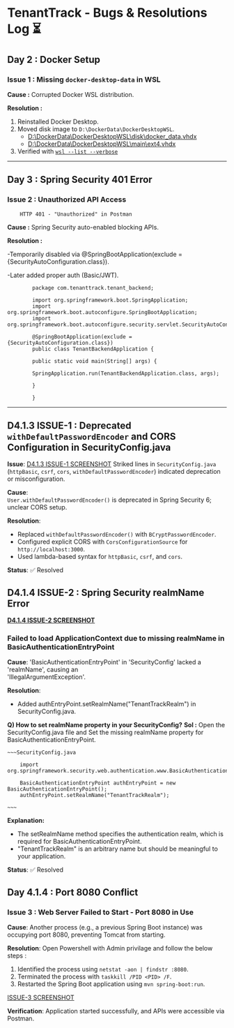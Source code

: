 
# TenantTrack - Bugs & Resolutions Log ⏳

## Day 2 : Docker Setup

### Issue 1 : Missing `docker-desktop-data` in WSL

**Cause :** Corrupted Docker WSL distribution. 

**Resolution :**  

1. Reinstalled Docker Desktop.  
2. Moved disk image to `D:\DockerData\DockerDesktopWSL`.  
   - [D:\DockerData\DockerDesktopWSL\disk\docker_data.vhdx](./screenshots/Day2_DockerDesktopWSL%20-disk-docker_data_pic1.png)
   - [D:\DockerData\DockerDesktopWSL\main\ext4.vhdx](./screenshots/Day2_DockerDesktopWSL%20-main-ext4_pic2.png)
3. Verified with [`wsl --list --verbose`](./screenshots/Day2_Docker_Setup_configured%20successfully_pic3.png)  
  
  ---

## Day 3 : Spring Security 401 Error

### Issue 2 : Unauthorized API Access  

        HTTP 401 - "Unauthorized" in Postman
    
**Cause :** Spring Security auto-enabled blocking APIs.

**Resolution :**  

 -Temporarily disabled via @SpringBootApplication(exclude = {SecurityAutoConfiguration.class}).

 -Later added proper auth (Basic/JWT).

            package com.tenanttrack.tenant_backend;

            import org.springframework.boot.SpringApplication;
            import org.springframework.boot.autoconfigure.SpringBootApplication;
            import org.springframework.boot.autoconfigure.security.servlet.SecurityAutoConfiguration;

            @SpringBootApplication(exclude = {SecurityAutoConfiguration.class})
            public class TenantBackendApplication {

            public static void main(String[] args) {

            SpringApplication.run(TenantBackendApplication.class, args);
    
            }

            }

 ---

## D4.1.3 ISSUE-1 : Deprecated `withDefaultPasswordEncoder` and CORS Configuration in SecurityConfig.java

**Issue**:  [D4.1.3 ISSUE-1 SCREENSHOT](./screenshots/D4.1.3%20STRIKED%20LINES_pic1.png)
Striked lines in `SecurityConfig.java` (`httpBasic`, `csrf`, `cors`, `withDefaultPasswordEncoder`) indicated deprecation or misconfiguration.  

**Cause**:  
`User.withDefaultPasswordEncoder()` is deprecated in Spring Security 6; unclear CORS setup.  

**Resolution**:  

- Replaced `withDefaultPasswordEncoder()` with `BCryptPasswordEncoder`.  
- Configured explicit CORS with `CorsConfigurationSource` for `http://localhost:3000`.  
- Used lambda-based syntax for `httpBasic`, `csrf`, and `cors`.  

**Status**: ✅ Resolved  

## D4.1.4 ISSUE-2 : Spring Security realmName Error

[**D4.1.4 ISSUE-2 SCREENSHOT**](./screenshots/D4.1.4%20Refresh%20the%20dependencies%20cmd%20Error.png)

### Failed to load ApplicationContext due to missing realmName in BasicAuthenticationEntryPoint

**Cause**: 'BasicAuthenticationEntryPoint' in 'SecurityConfig' lacked a 'realmName', causing an  
           'IllegalArgumentException'.

**Resolution**:

- Added authEntryPoint.setRealmName("TenantTrackRealm") in SecurityConfig.java.

**Q) How to set realmName property in your SecurityConfig?**
**Sol :** Open the SecurityConfig.java file and Set the missing realmName property for  
          BasicAuthenticationEntryPoint.

    ~~~SecurityConfig.java

        import org.springframework.security.web.authentication.www.BasicAuthenticationEntryPoint;

        BasicAuthenticationEntryPoint authEntryPoint = new BasicAuthenticationEntryPoint();
        authEntryPoint.setRealmName("TenantTrackRealm");

    ~~~

**Explanation:**  

- The setRealmName method specifies the authentication realm, which is required for    BasicAuthenticationEntryPoint.  
- "TenantTrackRealm" is an arbitrary name but should be meaningful to your application.

**Status**: ✅ Resolved

## Day 4.1.4 : Port 8080 Conflict

### Issue 3 : Web Server Failed to Start - Port 8080 in Use

**Cause**: Another process (e.g., a previous Spring Boot instance) was occupying port 8080, preventing Tomcat from starting.

**Resolution**: Open Powershell with Admin privilage and follow the below steps :

1. Identified the process using `netstat -aon | findstr :8080`.
2. Terminated the process with `taskkill /PID <PID> /F`.
3. Restarted the Spring Boot application using `mvn spring-boot:run`.

[ISSUE-3 SCREENSHOT](./screenshots/Day%204-%20Port%208080%20in%20use%20conflict.png)

**Verification**: Application started successfully, and APIs were accessible via Postman.
